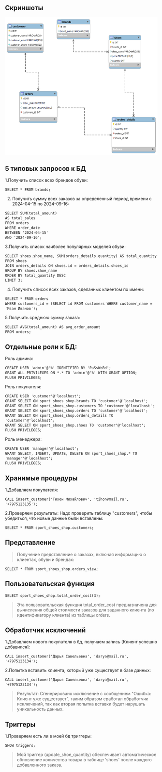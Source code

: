 ## Скриншоты 
![Скриншот 1](screen/erd.png)
##  5 типовых запросов к БД

1.Получить список всех брендов обуви:
```Mysql
SELECT * FROM brands;
```
2. Получить сумму всех заказов за определенный период времени  с 2024-04-15 по 2024-09-16:
```Mysql
SELECT SUM(total_amount) 
AS total_sales 
FROM orders 
WHERE order_date 
BETWEEN '2024-04-15' 
AND '2024-09-16';
```

3.Получить список наиболее популярных моделей обуви:
```Mysql
SELECT shoes.shoe_name, SUM(orders_details.quantity) AS total_quantity 
FROM shoes 
JOIN orders_details ON shoes.id = orders_details.shoes_id 
GROUP BY shoes.shoe_name 
ORDER BY total_quantity DESC 
LIMIT 3;
```

4. Получить список всех заказов, сделанных клиентом по имени:
```Mysql
SELECT * FROM orders
WHERE customers_id = (SELECT id FROM customers WHERE customer_name = 'Иван Иванов');
```

5.Получить среднюю сумму заказа:
```Mysql
SELECT AVG(total_amount) AS avg_order_amount
FROM orders;
```
##  Отдельные роли к БД:
Роль админа:
```Mysql
CREATE USER 'admin'@'%' IDENTIFIED BY 'PaSsWoRd';
GRANT ALL PRIVILEGES ON *.* TO 'admin'@'%' WITH GRANT OPTION;
FLUSH PRIVILEGES;
```

Роль покупателя:
```Mysql
CREATE USER 'customer'@'localhost';
GRANT SELECT ON sport_shoes_shop.brands TO 'customer'@'localhost';
GRANT SELECT ON sport_shoes_shop.customers TO 'customer'@'localhost';
GRANT SELECT ON sport_shoes_shop.orders TO 'customer'@'localhost';
GRANT SELECT ON sport_shoes_shop.orders_details TO 'customer'@'localhost';
GRANT SELECT ON sport_shoes_shop.shoes TO 'customer'@'localhost';
FLUSH PRIVILEGES;
```

Роль менеджера:
```Mysql
CREATE USER 'manager'@'localhost';
GRANT SELECT, INSERT, UPDATE, DELETE ON sport_shoes_shop.* TO 'manager'@'localhost';
FLUSH PRIVILEGES;
```
## Хранимые процедуры
1.Добавляем покупателя:
```Mysql
CALL insert_customer('Тихон Михайлович', 'tihon@mail.ru', '+7975123135');
```

2.Проверяем результаты: Надо проверить таблицу "customers", чтобы убедиться, что новые данные были вставлены:
```Mysql
SELECT * FROM sport_shoes_shop.customers;
```

## Представление
> Получение представление о заказах, включая информацию о клиентах, обуви и брендах:
```Mysql
SELECT * FROM sport_shoes_shop.orders_view;
```

## Пользовательская функция
```Mysql
SELECT sport_shoes_shop.total_order_cost(3);
```
> Эта пользовательская функция total_order_cost предназначена для вычисления общей стоимости заказов для заданного клиента (по идентификатору клиента) из таблицы orders.

## Обработчик исключений
1.Добавляем нового покупателя в бд, получаем запись [Клиент успешно добавился]:
```Mysql
CALL insert_customer('Дарья Савельевна', 'darya@mail.ru', '+7975123134');
```

2.Попытка вставить клиента, который уже существует в базе данных:
```Mysql
CALL insert_customer('Дарья Савельевна', 'darya@mail.ru', '+7975123134');
```

> Результат: Сгенерировано исключение с сообщением "Ошибка: Клиент уже существует", таким образом  сработал обработчик исключений, так как вторая попытка вставки будет нарушать уникальность данных.

## Триггеры 

1.Проверяем есть ли в моей бд триггеры:
```Mysql
SHOW triggers;
```
> Мой триггер (update_shoe_quantity) обеспечивает автоматическое обновление количества товара в таблице 'shoes' после каждого добавленного заказа.


